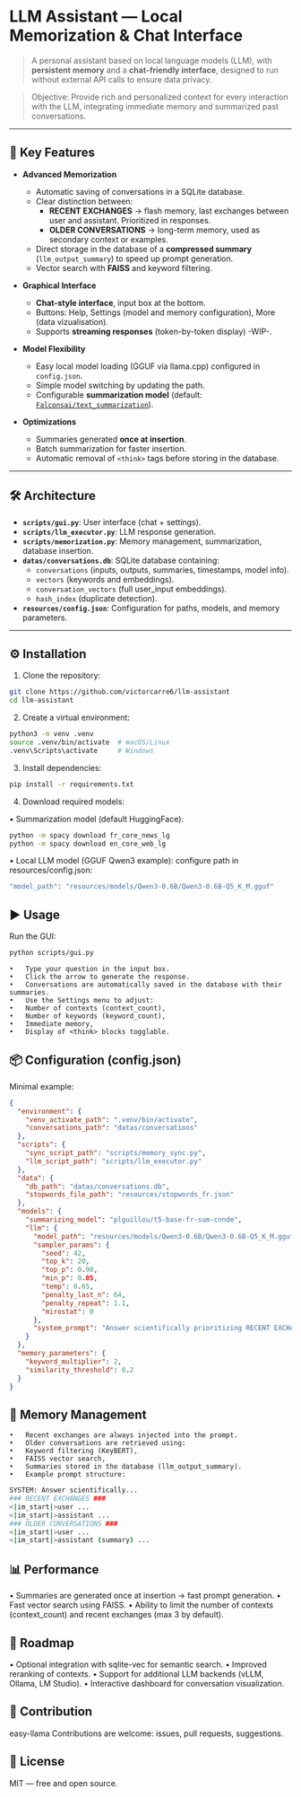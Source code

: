 # LLM Assistant — Local Memorization & Chat Interface

> A personal assistant based on local language models (LLM), with **persistent memory** and a **chat-friendly interface**, designed to run without external API calls to ensure data privacy.

> Objective: Provide rich and personalized context for every interaction with the LLM, integrating immediate memory and summarized past conversations.

---

## 🚀 Key Features

- **Advanced Memorization**  
  - Automatic saving of conversations in a SQLite database.  
  - Clear distinction between:
    - **RECENT EXCHANGES** → flash memory, last exchanges between user and assistant. Prioritized in responses.  
    - **OLDER CONVERSATIONS** → long-term memory, used as secondary context or examples.  
  - Direct storage in the database of a **compressed summary** (`llm_output_summary`) to speed up prompt generation.  
  - Vector search with **FAISS** and keyword filtering.

- **Graphical Interface**  
  - **Chat-style interface**, input box at the bottom.  
  - Buttons: Help, Settings (model and memory configuration), More (data vizualisation).  
  - Supports **streaming responses** (token-by-token display) -WIP-.

- **Model Flexibility**  
  - Easy local model loading (GGUF via llama.cpp) configured in `config.json`.  
  - Simple model switching by updating the path.  
  - Configurable **summarization model** (default: [`Falconsai/text_summarization`](https://huggingface.co/Falconsai/text_summarization)).

- **Optimizations**  
  - Summaries generated **once at insertion**.  
  - Batch summarization for faster insertion.  
  - Automatic removal of `<think>` tags before storing in the database.  

---

## 🛠️ Architecture

- **`scripts/gui.py`**: User interface (chat + settings).  
- **`scripts/llm_executor.py`**: LLM response generation.  
- **`scripts/memorization.py`**: Memory management, summarization, database insertion.  
- **`datas/conversations.db`**: SQLite database containing:
  - `conversations` (inputs, outputs, summaries, timestamps, model info).  
  - `vectors` (keywords and embeddings).  
  - `conversation_vectors` (full user_input embeddings).  
  - `hash_index` (duplicate detection).  
- **`resources/config.json`**: Configuration for paths, models, and memory parameters.  

---

## ⚙️ Installation

1. Clone the repository:

```bash
git clone https://github.com/victorcarre6/llm-assistant
cd llm-assistant
```

2.	Create a virtual environment:

```bash
python3 -m venv .venv
source .venv/bin/activate  # macOS/Linux
.venv\Scripts\activate     # Windows
```

3.	Install dependencies:

```bash
pip install -r requirements.txt
```

4.	Download required models:

  •	Summarization model (default HuggingFace):
```bash
python -m spacy download fr_core_news_lg
python -m spacy download en_core_web_lg
```

  •	Local LLM model (GGUF Qwen3 example): configure path in resources/config.json:
```bash
"model_path": "resources/models/Qwen3-0.6B/Qwen3-0.6B-Q5_K_M.gguf"
```

## ▶️ Usage
Run the GUI:
```bash
python scripts/gui.py
```

	•	Type your question in the input box.
	•	Click the arrow to generate the response.
	•	Conversations are automatically saved in the database with their summaries.
	•	Use the Settings menu to adjust:
	•	Number of contexts (context_count),
	•	Number of keywords (keyword_count),
	•	Immediate memory,
	•	Display of <think> blocks togglable.


## 📦 Configuration (config.json)

Minimal example:
```json
{
  "environment": {
    "venv_activate_path": ".venv/bin/activate",
    "conversations_path": "datas/conversations"
  },
  "scripts": {
    "sync_script_path": "scripts/memory_sync.py",
    "llm_script_path": "scripts/llm_executor.py"
  },
  "data": {
    "db_path": "datas/conversations.db",
    "stopwords_file_path": "resources/stopwords_fr.json"
  },
  "models": {
    "summarizing_model": "plguillou/t5-base-fr-sum-cnndm",
    "llm": {
      "model_path": "resources/models/Qwen3-0.6B/Qwen3-0.6B-Q5_K_M.gguf",
      "sampler_params": {
        "seed": 42,
        "top_k": 20,
        "top_p": 0.90,
        "min_p": 0.05,
        "temp": 0.65,
        "penalty_last_n": 64,
        "penalty_repeat": 1.1,
        "mirostat": 0
      },
      "system_prompt": "Answer scientifically prioritizing RECENT EXCHANGES..."
    }
  },
  "memory_parameters": {
    "keyword_multiplier": 2,
    "similarity_threshold": 0.2
  }
}
```
## 🧠 Memory Management
	•	Recent exchanges are always injected into the prompt.
	•	Older conversations are retrieved using:
	•	Keyword filtering (KeyBERT),
	•	FAISS vector search,
	•	Summaries stored in the database (llm_output_summary).
	•	Example prompt structure:



```bash
SYSTEM: Answer scientifically...
### RECENT EXCHANGES ###
<|im_start|>user ...
<|im_start|>assistant ...
### OLDER CONVERSATIONS ###
<|im_start|>user ...
<|im_start|>assistant (summary) ...
```

## 📊 Performance
•	Summaries are generated once at insertion → fast prompt generation.
•	Fast vector search using FAISS.
•	Ability to limit the number of contexts (context_count) and recent exchanges (max 3 by default).

## 🔮 Roadmap
•	Optional integration with sqlite-vec for semantic search.
•	Improved reranking of contexts.
•	Support for additional LLM backends (vLLM, Ollama, LM Studio).
•	Interactive dashboard for conversation visualization.


## 🤝 Contribution

easy-llama
Contributions are welcome: issues, pull requests, suggestions.

## 📜 License

MIT — free and open source.